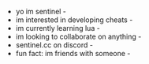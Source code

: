 - yo im sentinel -
- im interested in developing cheats -
- im currently learning lua -
- im looking to collaborate on anything -
- sentinel.cc on discord -
- fun fact: im friends with someone -
